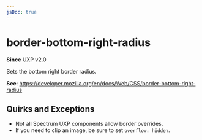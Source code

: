 ```yaml
---
jsDoc: true
---
```

# border-bottom-right-radius

**Since**  UXP v2.0

Sets the bottom right border radius.

**See**: https://developer.mozilla.org/en/docs/Web/CSS/border-bottom-right-radius  

## Quirks and Exceptions

* Not all Spectrum UXP components allow border overrides.
* If you need to clip an image, be sure to set `overflow: hidden`.